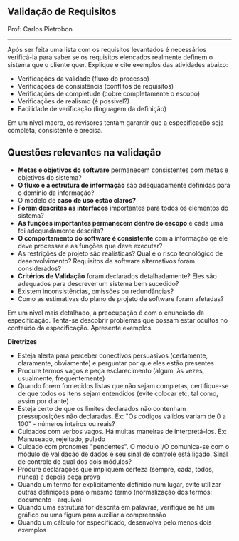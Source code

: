 ## Validação de Requisitos

Prof: Carlos Pietrobon

----

Após ser feita uma lista com os requisitos levantados é necessários verificá-la para saber se os requisitos elencados realmente definem o sistema que o cliente quer. Explique e cite exemplos das atividades abaixo:
- Verificações da validade (fluxo do processo)
- Verificações de consistência (conflitos de requisitos)
- Verificações de completude (cobre completamente o escopo)
- Verificações de realismo (é possível?)
- Facilidade de verificação (linguagem da definição)

Em um nível macro, os revisores tentam garantir que a especificação seja completa, consistente e precisa.

## Questões relevantes na validação

- **Metas e objetivos do software** permanecem consistentes com metas e objetivos do sistema?
- **O fluxo e a estrutura de informação** são adequadamente definidas para o domínio da informação?
- O modelo de **caso de uso estão claros?**
- **Foram descritas as interfaces** importantes para todos os elementos do sistema?
- **As funções importantes permanecem dentro do escopo** e cada uma foi adequadamente descrita?
- **O comportamento do software é consistente** com a informação qe ele deve processar e as funções que deve executar?
- As restrições de projeto são realísticas? Qual é o risco tecnológico de desenvolvimento? Requisitos de software alternativos foram considerados?
- **Critérios de Validação** foram declarados detalhadamente? Eles são adequados para descrever um sistema bem sucedido?
- Existem inconsistências, omissões ou redundâncias?
- Como as estimativas do plano de projeto de software foram afetadas?

Em um nível mais detalhado, a preocupação é com o enunciado da especificação. Tenta-se descobrir problemas que possam estar ocultos no conteúdo da especificação. Apresente exemplos.

**Diretrizes**
- Esteja alerta para perceber conectivos persuasivos (certamente, claramente, obviamente) e perguntar por que eles estão presentes
- Procure termos vagos e peça esclarecimento (algum, às vezes, usualmente, frequentemente)
- Quando forem fornecidos listas que não sejam completas, certifique-se de que todos os itens sejam entendidos (evite colocar etc, tal como, assim por diante)
- Esteja certo de que os limites declarados não contenham pressuposições não declaradas. Ex: "Os códigos válidos variam de 0 a 100" - números inteiros ou reais?
- Cuidados com verbos vagos. Há muitas maneiras de interpretá-los. Ex: Manuseado, rejeitado, pulado
- Cuidado com pronomes "pendentes". O modulo I/O comunica-se com o módulo de validação de dados e seu sinal de controle está ligado. Sinal de controle de qual dos dois módulos?
- Procure declarações que impliquem certeza (sempre, cada, todos, nunca) e depois peça prova
- Quando um termo for explicitamente definido num lugar, evite utilizar outras definições para o mesmo termo (normalização dos termos: documento - arquivo)
- Quando uma estrutura for descrita em palavras, verifique se há um gráfico ou uma figura para auxiliar  a compreensão
- Quando um cálculo for especificado, desenvolva pelo menos dois exemplos
